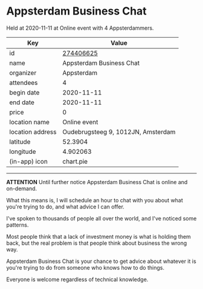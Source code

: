 # Appsterdam Business Chat
Held at 2020-11-11 at Online event with 4 Appsterdammers.
        
|Key|Value
|---|---|
|id|[274406625](https://www.meetup.com/appsterdam/events/274406625/)|
|name|Appsterdam Business Chat|
|organizer|Appsterdam|
|attendees|4|
|begin date|2020-11-11|
|end date|2020-11-11|
|price|0|
|location name|Online event|
|location address|Oudebrugsteeg 9, 1012JN, Amsterdam|
|latitude|52.3904|
|longitude|4.902063|
|(in-app) icon|chart.pie|

---

**ATTENTION** Until further notice Appsterdam Business Chat is online and on-demand.

What this means is, I will schedule an hour to chat with you about what you're trying to do, and what advice I can offer.

I've spoken to thousands of people all over the world, and I've noticed some patterns.

Most people think that a lack of investment money is what is holding them back, but the real problem is that people think about business the wrong way.

Appsterdam Business Chat is your chance to get advice about whatever it is you're trying to do from someone who knows how to do things.

Everyone is welcome regardless of technical knowledge.


